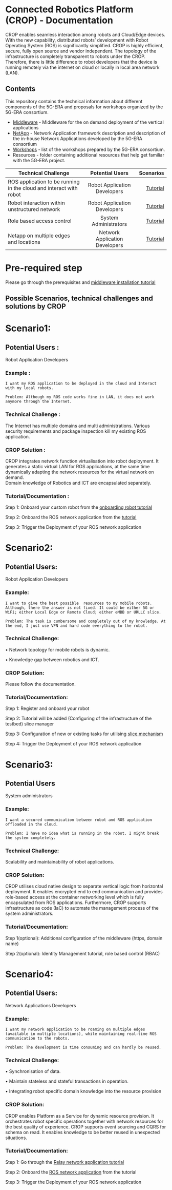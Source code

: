 # Connected Robotics Platform (CROP) - Documentation

CROP enables seamless interaction among robots and Cloud/Edge devices. With the new capability, distributed robots’ development with Robot Operating System (ROS) is significantly simplified. CROP is highly efficient, secure, fully open source and vendor independent. The topology of the infrastructure is completely transparent to robots under the CROP. Therefore, there is little difference to robot developers that the device is running remotely via the internet on cloud or locally in local area network (LAN). 


## Contents

This repository contains the technical information about different components of the 5G-ERA and proposals for workshops organized by the 5G-ERA consortium.

* [Middleware](./Middleware/readme.md) - Middleware for the on demand deployment of the vertical applications
* [NetApp](./NetApp/readme.md) - Network Application framework description and description of the in-house Network Applications developed by the 5G-ERA consortium
* [Workshops](https://github.com/5G-ERA/docs/tree/main/Workshops/Athens23) - list of the workshops prepared by the 5G-ERA consortium.
* Resources - folder containing additional resources that help get familiar with the 5G-ERA project.




| Technical Challenge  | Potential Users          |  Scenarios |
|----------|:-------------:|------:|
| ROS application to be running in the cloud and interact with robot |  Robot Application Developers | [Tutorial](https://github.com/5G-ERA/docs?tab=readme-ov-file#scenario1)|
| Robot interaction within unstructured network |    Robot Application Developers  |  [Tutorial](https://github.com/5G-ERA/docs?tab=readme-ov-file#scenario2)  |
| Role based access control | System Administrators |  [Tutorial](https://github.com/5G-ERA/docs?tab=readme-ov-file#scenario3)   |
| Netapp on multiple edges and locations | Network Application Developers |  [Tutorial](https://github.com/5G-ERA/docs?tab=readme-ov-file#scenario4)   |
    




  
         
# Pre-required step

Please go through the prerequisites and [middleware installation tutorial](https://github.com/5G-ERA/docs/tree/main/Middleware/architecture/Middleware%20Installation%20guide)

## Possible Scenarios, technical challenges and solutions by CROP

# Scenario1: 

## Potential Users : 
Robot Application Developers 

### Example : 

```
I want my ROS application to be deployed in the cloud and Interact with my local robots. 

Problem: Although my ROS code works fine in LAN, it does not work anymore through the Internet.
```
### Technical Challenge : 
The Internet has multiple domains and multi administrations. Various security requirements and package inspection kill my existing ROS application. 

### CROP Solution : 
CROP integrates network function virtualisation into robot deployment. 
It generates a static virtual LAN for ROS applications, at the same time dynamically adapting the network resources for the virtual network on demand.  
Domain knowledge of Robotics and ICT are encapsulated separately.

### Tutorial/Documentation : 

Step 1: Onboard your custom robot from the [onboarding robot tutorial](https://github.com/5G-ERA/docs/blob/main/Middleware/architecture/Onboarding/New%20robot%20onboarding.md)

Step 2: Onboard the ROS network application from the [tutorial](https://github.com/5G-ERA/docs/blob/main/Middleware/architecture/Onboarding/Netapp%20Onboarding.md) 

Step 3: Trigger the Deployment of  your ROS network application


# Scenario2:

## Potential Users: 
Robot Application Developers

### Example:
```
I want to give the best possible  resources to my mobile robots. Although, there the answer is not fixed. It could be either 5G or WiFi; either Local Edge or Remote Cloud; either eMBB or URLLC slice.

Problem: The task is cumbersome and completely out of my knowledge. At the end, I just use VPN and hard code everything to the robot. 
```
### Technical Challenge: 
•	Network topology for mobile robots is dynamic. 

•	Knowledge gap between robotics and ICT.

### CROP Solution:

Please follow the documentation.
### Tutorial/Documentation:
Step 1: Register and onboard your robot 

Step 2: Tutorial will be added (Configuring of the infrastructure of the testbed) slice manager

Step 3: Configuration of new or existing tasks for utilising [slice mechanism](https://github.com/5G-ERA/middleware/blob/0d21429019390f2f96e29266185a1cb75eade1a0/docs/Developer/5g_testbed_integration.md) 

Step 4: Trigger the Deployment of  your ROS network application

# Scenario3:

## Potential Users 
System administrators 

### Example:
```
I want a secured communication between robot and ROS application offloaded in the cloud. 

Problem: I have no idea what is running in the robot. I might break the system completely.
```

### Technical Challenge:
Scalability and maintainability of robot applications.

### CROP Solution:
CROP utilises cloud native design to separate vertical logic from horizontal deployment. It enables encrypted end to end communication and provides role-based access at the container networking level which is fully encapsulated from ROS applications. Furthermore, CROP supports infrastructure as code (IaC) to automate the management process of the system administrators.

### Tutorial/Documentation:
Step 1(optional): Additional configuration of the middleware  (https, domain name)

Step 2(optional): Identity Management tutorial, role based control (RBAC)  

# Scenario4:

## Potential Users: 
Network Applications Developers

### Example:
```
I want my network application to be roaming on multiple edges (available in multiple locations), while maintaining real-time ROS communication to the robots.

Problem: The development is time consuming and can hardly be reused. 
```

### Technical Challenge:
•	Synchronisation of data.

•	Maintain stateless and stateful transactions in operation. 

•	Integrating robot specific domain knowledge into the resource provision

### CROP Solution:
CROP enables Platform as a Service for dynamic resource provision. It orchestrates robot specific operations together with network resources for the best quality of experience. 
CROP supports event sourcing and CQRS for schema on read. It enables knowledge to be better reused in unexpected situations.  

### Tutorial/Documentation:
Step 1: Go through the [Relay network application tutorial](https://github.com/5G-ERA/relay_network_application) 

Step 2: Onboard the [ROS network application](https://github.com/5G-ERA/docs/blob/main/Middleware/architecture/Onboarding/Netapp%20Onboarding.md) from the tutorial 

Step 3: Trigger the Deployment of  your ROS network application















